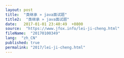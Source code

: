 ```yaml
---
layout: post
title:  "类继承 » java面试题"
title2:  "类继承 » java面试题"
date:   2017-01-01 23:40:49  +0800
source:  "https://www.jfox.info/lei-ji-cheng.html"
fileName:  "20170100349"
lang:  "zh_CN"
published: true
permalink: "2017/lei-ji-cheng.html"
---
```



